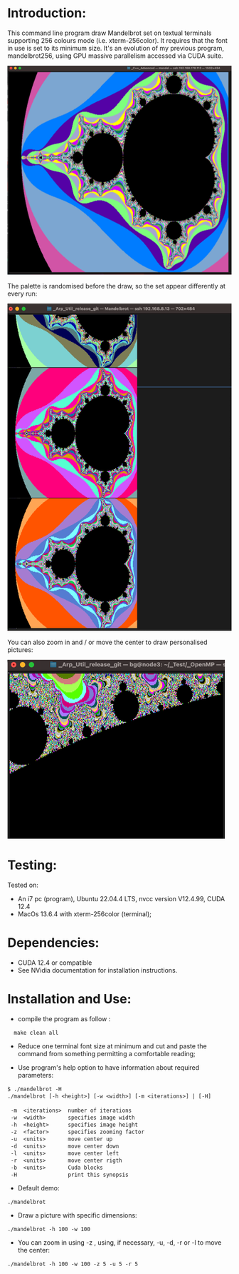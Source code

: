 Introduction:
=============

This command line program draw Mandelbrot set on textual terminals supporting 256 colours mode (i.e. xterm-256color). It requires that the font in use is set to its minimum size.
It's an evolution of my previous program, mandelbrot256, using GPU massive parallelism accessed via CUDA suite.

![alt text](./screenshots/mandelbrot.png "Mandelbrot")

The palette is randomised before the draw, so the set appear differently at every run:

![alt text](./screenshots/multicolour.png "Multicolor")

You can also zoom in and / or move the center to draw personalised pictures:

![alt text](./screenshots/zoom.png "Zoom")

Testing:
=========

Tested on:
* An i7 pc (program), Ubuntu 22.04.4 LTS, nvcc version V12.4.99, CUDA 12.4
* MacOs 13.6.4 with xterm-256color (terminal);

Dependencies:
=============

* CUDA 12.4 or compatible
* See NVidia documentation for installation instructions.

Installation and Use:
=====================

- compile the program as follow :
```shell
  make clean all
```

- Reduce one terminal font size at minimum and cut and paste the command from something permitting a comfortable reading;

- Use program's help option to have information about required parameters:
```shell
$ ./mandelbrot -H
./mandelbrot [-h <height>] [-w <width>] [-m <iterations>] | [-H]

 -m  <iterations>  number of iterations
 -w  <width>       specifies image width
 -h  <height>      specifies image height
 -z  <factor>      specifies zooming factor
 -u  <units>       move center up
 -d  <units>       move center down
 -l  <units>       move center left
 -r  <units>       move center rigth
 -b  <units>       Cuda blocks
 -H                print this synopsis
```

- Default demo:
```shell
./mandelbrot
```

- Draw a picture with specific dimensions:
```shell
./mandelbrot -h 100 -w 100 
```

- You can zoom in using -z , using, if necessary, -u, -d, -r or -l to move the center:
```shell
./mandelbrot -h 100 -w 100 -z 5 -u 5 -r 5
```
